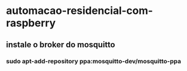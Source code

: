 # automacao-residencial-com-raspberry
## instale o broker do mosquitto 
### sudo apt-add-repository ppa:mosquitto-dev/mosquitto-ppa

